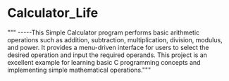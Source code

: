 # Calculator_Life
"""  -----This Simple Calculator program performs basic arithmetic operations such as addition, subtraction, multiplication, division, modulus, and power. It provides a menu-driven interface for users to select the desired operation and input the required operands. This project is an excellent example for learning basic C programming concepts and implementing simple mathematical operations."""
